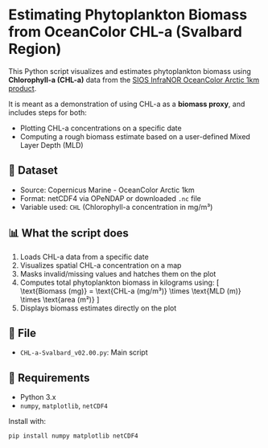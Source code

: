 # Estimating Phytoplankton Biomass from OceanColor CHL-a (Svalbard Region)

This Python script visualizes and estimates phytoplankton biomass using **Chlorophyll-a (CHL-a)** data from the [SIOS InfraNOR OceanColor Arctic 1km product](https://thredds.nersc.no/thredds/catalog/sios_infranor_oceancolor/arctic_1km_oceancolor/catalog.html).

It is meant as a demonstration of using CHL-a as a **biomass proxy**, and includes steps for both:
- Plotting CHL-a concentrations on a specific date
- Computing a rough biomass estimate based on a user-defined Mixed Layer Depth (MLD)

## 🌊 Dataset

- Source: Copernicus Marine - OceanColor Arctic 1km
- Format: netCDF4 via OPeNDAP or downloaded `.nc` file
- Variable used: `CHL` (Chlorophyll-a concentration in mg/m³)

## 📊 What the script does

1. Loads CHL-a data from a specific date
2. Visualizes spatial CHL-a concentration on a map
3. Masks invalid/missing values and hatches them on the plot
4. Computes total phytoplankton biomass in kilograms using:
   \[
   \text{Biomass (mg)} = \text{CHL-a (mg/m³)} \times \text{MLD (m)} \times \text{area (m²)}
   \]
5. Displays biomass estimates directly on the plot

## 📁 File

- `CHL-a-Svalbard_v02.00.py`: Main script

## 🔧 Requirements

- Python 3.x
- `numpy`, `matplotlib`, `netCDF4`

Install with:

```bash
pip install numpy matplotlib netCDF4
